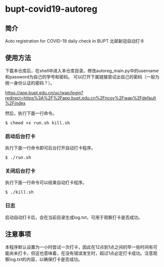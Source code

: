 # bupt-covid19-autoreg

## 简介
Auto registration for COVID-19 daily check in BUPT
北邮新冠自动打卡

## 使用方法
下载本仓库后，在shell中进入本仓库目录。修改autoreg_main.py中的username和password为自己的学号和密码。
可以打开下属链接尝试出自己的密码（一般为统一身份认证的密码？）。

<https://app.bupt.edu.cn/uc/wap/login?redirect=https%3A%2F%2Fapp.bupt.edu.cn%2Fncov%2Fwap%2Fdefault%2Findex>

然后，执行下面一行命令。
<pre>
$ chmod +x run.sh kill.sh
</pre>
### 启动后台打卡
执行下面一行命令即可后台打开自动打卡程序。
<pre>
$ ./run.sh
</pre>
### 关闭后台打卡
执行下面一行命令可以结束自动打卡程序。
<pre>
$ ./kill.sh
</pre>
### 日志
启动自动打卡后，会在当前目录生成log.txt，可用于观察打卡是否成功。

## 注意事项
本程序默认设置为一小时尝试一次打卡，因此在12点到1点之间的早一些时间有可能尚未打卡，但这也意味着，在没有错误发生时，超过1点必定打卡成功。注意观察log.txt的内容，以确保打卡是否成功。